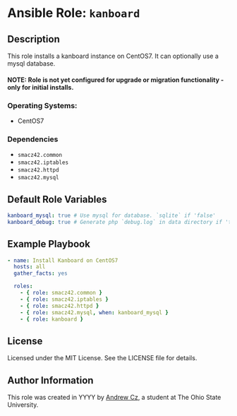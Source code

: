 # Ansible Role: `kanboard`

## Description

This role installs a kanboard instance on CentOS7. It can optionally use a mysql database.

#### NOTE: Role is not yet configured for upgrade or migration functionality - only for initial installs.

### Operating Systems:

* CentOS7

### Dependencies

* `smacz42.common`
* `smacz42.iptables`
* `smacz42.httpd`
* `smacz42.mysql`

## Default Role Variables

```yaml
kanboard_mysql: true # Use mysql for database. `sqlite` if 'false'
kanboard_debug: true # Generate php `debug.log` in data directory if 'true'
```

## Example Playbook

```yaml
- name: Install Kanboard on CentOS7
  hosts: all
  gather_facts: yes

  roles:
    - { role: smacz42.common }
    - { role: smacz42.iptables }
    - { role: smacz42.httpd }
    - { role: smacz42.mysql, when: kanboard_mysql }
    - { role: kanboard }
```

## License

Licensed under the MIT License. See the LICENSE file for details.

## Author Information

This role was created in YYYY by [Andrew Cz](andrewcz.com), a student at The Ohio State University.
